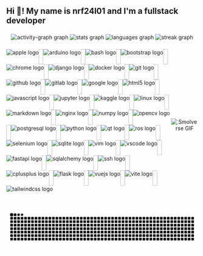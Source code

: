 <h2 align="left">Hi 👋! My name is nrf24l01 and I'm a fullstack developer</h2>

###

<div align="center">
    <img src="https://github-readme-activity-graph.vercel.app/graph?username=nrf24l01&radius=16&theme=react&area=true&order=5" height="300" alt="activity-graph graph"  />
  <img src="https://github-readme-stats.vercel.app/api?username=nrf24l01&hide_title=false&hide_rank=false&show_icons=true&include_all_commits=true&count_private=true&disable_animations=false&theme=dracula&locale=en&hide_border=false&order=1" height="150" alt="stats graph"  />
  <img src="https://github-readme-stats.vercel.app/api/top-langs?username=nrf24l01&locale=en&hide_title=false&layout=compact&card_width=320&langs_count=5&theme=dracula&hide_border=false&order=2" height="150" alt="languages graph"  />
  <img src="https://streak-stats.demolab.com?user=nrf24l01&locale=en&mode=daily&theme=dracula&hide_border=false&border_radius=5&order=3" height="150" alt="streak graph"  />
</div>

###

<div align="center" style="display: flex; justify-content: space-between; align-items: center; width: 100%; max-width: 1200px;">
  <!-- Icons Section (Left) -->
  <div style="display: flex; flex-wrap: wrap; justify-content: flex-start;">
    <img src="https://cdn.simpleicons.org/apple/000000" height="40" alt="apple logo"  />
    <img width="12" />
    <img src="https://cdn.simpleicons.org/arduino/00979D" height="40" alt="arduino logo"  />
    <img width="12" />
    <img src="https://cdn.simpleicons.org/gnubash/4EAA25" height="40" alt="bash logo"  />
    <img width="12" />
    <img src="https://cdn.simpleicons.org/bootstrap/7952B3" height="40" alt="bootstrap logo"  />
    <img width="12" />
    <img src="https://cdn.simpleicons.org/googlechrome/4285F4" height="40" alt="chrome logo"  />
    <img width="12" />
    <img src="https://cdn.simpleicons.org/django/092E20" height="40" alt="django logo"  />
    <img width="12" />
    <img src="https://cdn.simpleicons.org/docker/2496ED" height="40" alt="docker logo"  />
    <img width="12" />
    <img src="https://cdn.simpleicons.org/git/F05032" height="40" alt="git logo"  />
    <img width="12" />
    <img src="https://cdn.simpleicons.org/github/181717" height="40" alt="github logo"  />
    <img width="12" />
    <img src="https://cdn.simpleicons.org/gitlab/FC6D26" height="40" alt="gitlab logo"  />
    <img width="12" />
    <img src="https://cdn.simpleicons.org/google/4285F4" height="40" alt="google logo"  />
    <img width="12" />
    <img src="https://cdn.jsdelivr.net/gh/devicons/devicon/icons/html5/html5-original.svg" height="40" alt="html5 logo"  />
    <img width="12" />
    <img src="https://cdn.simpleicons.org/javascript/F7DF1E" height="40" alt="javascript logo"  />
    <img width="12" />
    <img src="https://cdn.simpleicons.org/jupyter/F37626" height="40" alt="jupyter logo"  />
    <img width="12" />
    <img src="https://cdn.jsdelivr.net/gh/devicons/devicon/icons/kaggle/kaggle-original.svg" height="40" alt="kaggle logo"  />
    <img width="12" />
    <img src="https://cdn.jsdelivr.net/gh/devicons/devicon/icons/linux/linux-original.svg" height="40" alt="linux logo"  />
    <img width="12" />
    <img src="https://cdn.jsdelivr.net/gh/devicons/devicon/icons/markdown/markdown-original.svg" height="40" alt="markdown logo"  />
    <img width="12" />
    <img src="https://cdn.jsdelivr.net/gh/devicons/devicon/icons/nginx/nginx-original.svg" height="40" alt="nginx logo"  />
    <img width="12" />
    <img src="https://cdn.simpleicons.org/numpy/013243" height="40" alt="numpy logo"  />
    <img width="12" />
    <img src="https://cdn.jsdelivr.net/gh/devicons/devicon/icons/opencv/opencv-original.svg" height="40" alt="opencv logo"  />
    <img width="12" />
    <img src="https://cdn.simpleicons.org/postgresql/4169E1" height="40" alt="postgresql logo"  />
    <img width="12" />
    <img src="https://cdn.jsdelivr.net/gh/devicons/devicon/icons/python/python-original.svg" height="40" alt="python logo"  />
    <img width="12" />
    <img src="https://cdn.jsdelivr.net/gh/devicons/devicon/icons/qt/qt-original.svg" height="40" alt="qt logo"  />
    <img width="12" />
    <img src="https://cdn.simpleicons.org/ros/22314E" height="40" alt="ros logo"  />
    <img width="12" />
    <img src="https://cdn.simpleicons.org/selenium/43B02A" height="40" alt="selenium logo"  />
    <img width="12" />
    <img src="https://cdn.jsdelivr.net/gh/devicons/devicon/icons/sqlite/sqlite-original.svg" height="40" alt="sqlite logo"  />
    <img width="12" />
    <img src="https://cdn.simpleicons.org/vim/019733" height="40" alt="vim logo"  />
    <img width="12" />
    <img src="https://cdn.jsdelivr.net/gh/devicons/devicon/icons/vscode/vscode-original.svg" height="40" alt="vscode logo"  />
    <img width="12" />
    <img src="https://cdn.jsdelivr.net/gh/devicons/devicon/icons/fastapi/fastapi-original.svg" height="40" alt="fastapi logo"  />
    <img width="12" />
    <img src="https://cdn.jsdelivr.net/gh/devicons/devicon/icons/sqlalchemy/sqlalchemy-original.svg" height="40" alt="sqlalchemy logo"  />
    <img width="12" />
    <img src="https://cdn.jsdelivr.net/gh/devicons/devicon/icons/ssh/ssh-original.svg" height="40" alt="ssh logo"  />
    <img width="12" />
    <img src="https://cdn.jsdelivr.net/gh/devicons/devicon/icons/cplusplus/cplusplus-original.svg" height="40" alt="cplusplus logo"  />
    <img width="12" />
    <img src="https://cdn.jsdelivr.net/gh/devicons/devicon/icons/flask/flask-original.svg" height="40" alt="flask logo"  />
    <img width="12" />
    <img src="https://cdn.jsdelivr.net/gh/devicons/devicon/icons/vuejs/vuejs-original.svg" height="40" alt="vuejs logo"  />
    <img width="12" />
    <img src="https://cdn.simpleicons.org/vite/646CFF" height="40" alt="vite logo"  />
    <img width="12" />
    <img src="https://cdn.simpleicons.org/tailwindcss/06B6D4" height="40" alt="tailwindcss logo"  />
  </div>

  <!-- GIF Section (Right) -->
  <div style="display: flex; justify-content: center; align-items: center; flex: 1;">
    <img src="https://media.giphy.com/media/g2jj9VAIBluIreVNsb/giphy.gif" alt="Smolverse GIF" style="max-width: 480px; width: auto; height: auto;" />
  </div>
</div>

###

<img src="https://raw.githubusercontent.com/nrf24l01/nrf24l01/output/snake.svg" alt="Snake animation" />

###
